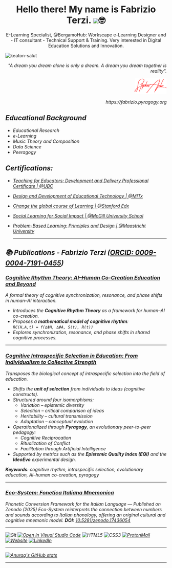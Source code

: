 <h1 align="center">Hello there! My name is Fabrizio Terzi. <img src="https://media.giphy.com/media/hvRJCLFzcasrR4ia7z/giphy.gif" width="25">🤓</h2>
<p align="center">
E-Learning Specialist, @BergamoHub: Workscape e-Learning Designer and - IT consultant - Technical Support & Training. Very interested in Digital Education Solutions and Innovation. 

![keaton-salut](https://user-images.githubusercontent.com/3668236/129442388-ae281b79-98bd-4b24-a2b7-b888cfbf9e10.gif)
<p align="right"><i>"A dream you dream alone is only a dream. A dream you dream together is reality".
<p align="right"><img src="https://github.com/FTG-003/streghetta/blob/gh-pages/assets/images/faces/asset_1.png?raw=true" width="100"></a>
  
<p align="right"> https://fabrizio.pyragogy.org



## Educational Background
* Educational Research
* e-Learning
* Music Theory and Composition
* Data Science
* Peeragogy

## Certifications:
* [Teaching for Educators: Development and Delivery Professional Certificate | @UBC](https://credentials.edx.org/credentials/4f1582fd38b04602878732da7a48bb93/)
* [Design and Development of Educational Technology | @MITx](https://courses.edx.org/certificates/7e61aad7c34c4ace834e8d8fec150fd3)
* [Change the global course of Learning | @Stanford Edx ](https://verify.class.stanford.edu/SOA/6933f9f6f1ce42b18cfc6408ab832c38) 
* [Social Learning for Social Impact | @McGill University School](https://courses.edx.org/certificates/5f4b2ed6693943369fdbffc1f76f6073) 
* [Problem-Based Learning: Principles and Design | @Maastricht University](https://novoed.com/problem-based-learning/statement_template?user_id=730267)


  ---

## 📚 Publications - Fabrizio Terzi ([ORCID: 0009-0004-7191-0455](https://orcid.org/0009-0004-7191-0455))  

### [Cognitive Rhythm Theory: AI–Human Co-Creation Education and Beyond](https://zenodo.org/records/16961291)  
 
*A formal theory of cognitive synchronization, resonance, and phase shifts in human–AI interaction.*  

- Introduces the **Cognitive Rhythm Theory** as a framework for human–AI co-creation.  
- Proposes a **mathematical model of cognitive rhythm**:  
  `RC(H,A,t) = f(∆ΦH, ∆ΦA, S(t), R(t))`  
- Explores synchronization, resonance, and phase shifts in shared cognitive processes.  

---

### [Cognitive Intraspecific Selection in Education: From Individualism to Collective Strength](https://zenodo.org/records/15480363)  
 
*Transposes the biological concept of intraspecific selection into the field of education.*  

- Shifts the **unit of selection** from individuals to ideas (cognitive constructs).  
- Structured around four isomorphisms:  
  - Variation – epistemic diversity  
  - Selection – critical comparison of ideas  
  - Heritability – cultural transmission  
  - Adaptation – conceptual evolution  
- Operationalized through **Pyragogy**, an evolutionary peer-to-peer pedagogy:  
  - Cognitive Reciprocation  
  - Ritualization of Conflict  
  - Facilitation through Artificial Intelligence  
- Supported by metrics such as the **Epistemic Quality Index (EQI)** and the **IdeoEvo** experimental design.  

**Keywords**: cognitive rhythm, intraspecific selection, evolutionary education, AI–human co-creation, pyragogy  

---

### [Eco-System: Fonetica Italiana Mnemonica](https://doi.org/10.5281/zenodo.17436054)
*Phonetic Conversion Framework for the Italian Language — Published on Zenodo (2025)*
Eco-System reinterprets the connection between numbers and sounds according to Italian phonology, offering an original cultural and cognitive mnemonic model.
**DOI:** [10.5281/zenodo.17436054](https://doi.org/10.5281/zenodo.17436054)

---

![Git](https://img.shields.io/badge/-Git-black?style=flat-square&logo=git)
[![Open in Visual Studio Code](https://img.shields.io/static/v1?logo=visualstudiocode&label=&message=Open%20in%20Visual%20Studio%20Code&labelColor=2c2c32&color=007acc&logoColor=007acc
)](https://open.vscode.dev/FTG-003/badges)
![HTML5](https://img.shields.io/badge/-HTML5-E34F26?style=flat-square&logo=html5&logoColor=white)
![CSS3](https://img.shields.io/badge/-CSS3-1572B6?style=flat-square&logo=css3)
[![ProtonMail](https://img.shields.io/badge/Email%20service-ProtonMail-informational?style=flat-square&color=8B89CC&logo=protonmail&logoColor=white)](https://protonmail.com/)
[![Website](https://img.shields.io/badge/Website-fabrizio.bio-informational?style=flat-square&color=black&logo=vercel&logoColor=white)](https://www.fabrizioterzi.eu)
[![LinkedIn](https://img.shields.io/badge/LinkedIn-bergamohub001-informational?style=flat-square&logo=linkedin&logoColor=white)](https://www.linkedin.com/in/bergamohub001//)

<hr>

[![Anurag's GitHub stats](https://github-readme-stats.vercel.app/api?username=FTG-003&theme=react&show_icons=true)](https://github.com/anuraghazra/github-readme-stats) 

<hr>

<!--
**FTG-003/FTG-003** is a ✨ _special_ ✨ repository because its `README.md` (this file) appears on your GitHub profile.
-->
